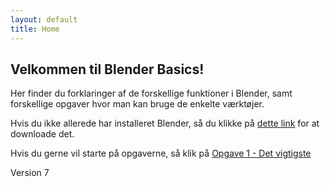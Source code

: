 ```yaml
---
layout: default
title: Home
---
```

## Velkommen til Blender Basics!

Her finder du forklaringer af de forskellige funktioner i Blender, samt forskellige opgaver hvor man kan bruge de enkelte værktøjer.

Hvis du ikke allerede har installeret Blender, så du klikke på [dette link](https://www.blender.org/download/) for at downloade det.

Hvis du gerne vil starte på opgaverne, så klik på [Opgave 1 - Det vigtigste](./_guides/01-getting-started.md)

Version 7